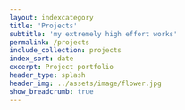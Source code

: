 ```yaml
---
layout: indexcategory
title: 'Projects'
subtitle: 'my extremely high effort works'
permalink: /projects
include_collection: projects
index_sort: date
excerpt: Project portfolio
header_type: splash
header_img: ../assets/image/flower.jpg
show_breadcrumb: true
---
```

